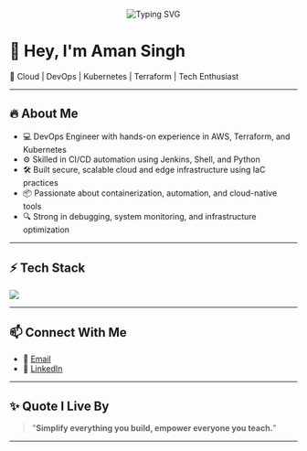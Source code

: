 <p align="center">
  <img src="https://readme-typing-svg.herokuapp.com?font=Fira+Code&size=24&pause=1000&color=FF0000&width=700&lines=Welcome+to+my+GitHub+Profile!;Cloud%2C+DevOps%2C+Terraform%2C+CI-CD%2C+Kubernetes!;" alt="Typing SVG" />
</p>


# 👋 Hey, I'm Aman Singh

🚀 Cloud | DevOps | Kubernetes | Terraform | Tech Enthusiast  

---

## 🔥 About Me
- 💻 DevOps Engineer with hands-on experience in AWS, Terraform, and Kubernetes
- ⚙️ Skilled in CI/CD automation using Jenkins, Shell, and Python
- 🛠️ Built secure, scalable cloud and edge infrastructure using IaC practices
- 📦 Passionate about containerization, automation, and cloud-native tools
- 🔍 Strong in debugging, system monitoring, and infrastructure optimization

---

## ⚡ Tech Stack
<img src="https://skillicons.dev/icons?i=aws,azure,gcp,docker,kubernetes,terraform,linux,githubactions,python,ansible,prometheus,grafana" />


---

## 📫 Connect With Me
- 📧 [Email](mailto:amanadhikariaps@gmail.com)
- 💼 [LinkedIn](www.linkedin.com/in/amansingh881)


---

## ✨ Quote I Live By
> "**Simplify everything you build, empower everyone you teach.**"

---

<!-- 🐍 Special GitHub Contribution Snake (Optional Fancy Stuff) -->
<!-- ![Snake animation](https://github.com/stacksimplify/stacksimplify/blob/output/github-contribution-grid-snake.svg) -->
